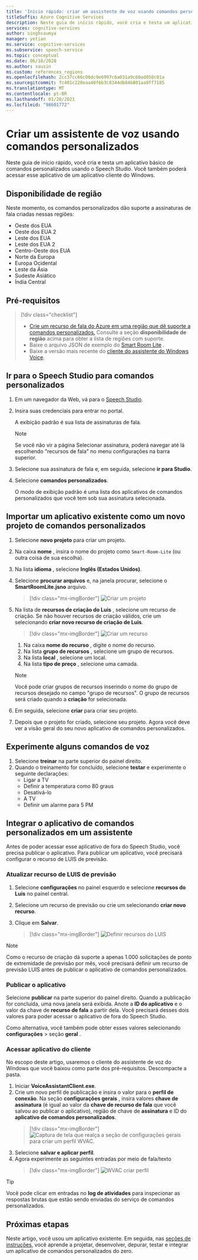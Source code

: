 ```yaml
---
title: 'Início rápido: criar um assistente de voz usando comandos personalizados'
titleSuffix: Azure Cognitive Services
description: Neste guia de início rápido, você cria e testa um aplicativo básico de comandos personalizados usando o Speech Studio.
services: cognitive-services
author: singhsaumya
manager: yetian
ms.service: cognitive-services
ms.subservice: speech-service
ms.topic: conceptual
ms.date: 06/18/2020
ms.author: sausin
ms.custom: references_regions
ms.openlocfilehash: 2cc37cc66c06dc9e6997c6a031a9c60ad050c01a
ms.sourcegitcommit: fc401c220eaa40f6b3c8344db84b801aa9ff7185
ms.translationtype: MT
ms.contentlocale: pt-BR
ms.lasthandoff: 01/20/2021
ms.locfileid: "98601772"
---
```

# <a name="create-a-voice-assistant-using-custom-commands"></a>Criar um assistente de voz usando comandos personalizados

Neste guia de início rápido, você cria e testa um aplicativo básico de comandos personalizados usando o Speech Studio. Você também poderá acessar esse aplicativo de um aplicativo cliente do Windows.

## <a name="region-availability"></a>Disponibilidade de região
Neste momento, os comandos personalizados dão suporte a assinaturas de fala criadas nessas regiões:
* Oeste dos EUA
* Oeste dos EUA 2
* Leste dos EUA
* Leste dos EUA 2
* Centro-Oeste dos EUA
* Norte da Europa
* Europa Ocidental
* Leste da Ásia
* Sudeste Asiático
* Índia Central

## <a name="prerequisites"></a>Pré-requisitos

> [!div class="checklist"]
> * <a href="https://ms.portal.azure.com/#create/Microsoft.CognitiveServicesSpeechServices" target="_blank">Crie um recurso de fala do Azure em uma região que dê suporte a comandos personalizados.<span class="docon docon-navigate-external x-hidden-focus"></span></a> Consulte a seção **disponibilidade de região** acima para obter a lista de regiões com suporte.
> * Baixe o arquivo JSON de exemplo do [Smart Room Lite](https://aka.ms/speech/cc-quickstart) .
> * Baixe a versão mais recente do [cliente do assistente do Windows Voice](https://aka.ms/speech/va-samples-wvac).

## <a name="go-to-the-speech-studio-for-custom-commands"></a>Ir para o Speech Studio para comandos personalizados

1. Em um navegador da Web, vá para o [Speech Studio](https://speech.microsoft.com/).
1. Insira suas credenciais para entrar no portal.

   A exibição padrão é sua lista de assinaturas de fala.
   > [!NOTE]
   > Se você não vir a página Selecionar assinatura, poderá navegar até lá escolhendo "recursos de fala" no menu configurações na barra superior.

1. Selecione sua assinatura de fala e, em seguida, selecione **ir para Studio**.
1. Selecione **comandos personalizados**.

   O modo de exibição padrão é uma lista dos aplicativos de comandos personalizados que você tem sob sua assinatura selecionada.

## <a name="import-an-existing-application-as-a-new-custom-commands-project"></a>Importar um aplicativo existente como um novo projeto de comandos personalizados

1. Selecione **novo projeto** para criar um projeto.

1. Na caixa **nome** , insira o nome do projeto como `Smart-Room-Lite` (ou outra coisa de sua escolha).
1. Na lista **idioma** , selecione **Inglês (Estados Unidos)**.
1. Selecione **procurar arquivos** e, na janela procurar, selecione o **SmartRoomLite.jsno** arquivo.

    > [!div class="mx-imgBorder"]
    > ![Criar um projeto](media/custom-commands/import-project.png)

1.  Na lista de **recursos de criação do Luis** , selecione um recurso de criação. Se não houver recursos de criação válidos, crie um selecionando  **criar novo recurso de criação de Luis**.

    > [!div class="mx-imgBorder"]
    > ![Criar um recurso](media/custom-commands/create-new-luis-resource.png)
    
    
    1. Na caixa **nome do recurso** , digite o nome do recurso.
    1. Na lista **grupo de recursos** , selecione um grupo de recursos.
    1. Na lista **local** , selecione um local.
    1. Na lista **tipo de preço** , selecione uma camada.
    
    
    > [!NOTE]
    > Você pode criar grupos de recursos inserindo o nome do grupo de recursos desejado no campo "grupo de recursos". O grupo de recursos será criado quando a **criação** for selecionada.


1. Em seguida, selecione **criar** para criar seu projeto.
1. Depois que o projeto for criado, selecione seu projeto.
Agora você deve ver a visão geral do seu novo aplicativo de comandos personalizados.

## <a name="try-out-some-voice-commands"></a>Experimente alguns comandos de voz
1. Selecione **treinar** na parte superior do painel direito.
1. Quando o treinamento for concluído, selecione **testar** e experimente o seguinte declarações:
    - Ligar a TV
    - Definir a temperatura como 80 graus
    - Desativá-lo
    - A TV
    - Definir um alarme para 5 PM

## <a name="integrate-custom-commands-application-in-an-assistant"></a>Integrar o aplicativo de comandos personalizados em um assistente
Antes de poder acessar esse aplicativo de fora do Speech Studio, você precisa publicar o aplicativo. Para publicar um aplicativo, você precisará configurar o recurso de LUIS de previsão.  

### <a name="update-prediction-luis-resource"></a>Atualizar recurso de LUIS de previsão


1. Selecione **configurações** no painel esquerdo e selecione  **recursos do Luis** no painel central.
1. Selecione um recurso de previsão ou crie um selecionando **criar novo recurso**.
1. Clique em **Salvar**.
    
    > [!div class="mx-imgBorder"]
    > ![Definir recursos do LUIS](media/custom-commands/set-luis-resources.png)

> [!NOTE]
> Como o recurso de criação dá suporte a apenas 1.000 solicitações de ponto de extremidade de previsão por mês, você precisará definir um recurso de previsão LUIS antes de publicar o aplicativo de comandos personalizados.

### <a name="publish-the-application"></a>Publicar o aplicativo

Selecione  **publicar** na parte superior do painel direito. Quando a publicação for concluída, uma nova janela será exibida. Anote a **ID do aplicativo** e o valor da chave de **recurso de fala** a partir dela. Você precisará desses dois valores para poder acessar o aplicativo de fora do Speech Studio.

Como alternativa, você também pode obter esses valores selecionando **configurações**  >  seção **geral** .

### <a name="access-application-from-client"></a>Acessar aplicativo do cliente

No escopo deste artigo, usaremos o cliente do assistente de voz do Windows que você baixou como parte dos pré-requisitos. Descompacte a pasta.
1. Iniciar **VoiceAssistantClient.exe**.
1. Crie um novo perfil de publicação e insira o valor para o **perfil de conexão**. Na seção **configurações gerais** , insira valores **chave de assinatura** (é igual ao valor da **chave de recurso de fala** que você salvou ao publicar o aplicativo), região de chave de **assinatura** e ID do **aplicativo de comandos personalizados**.
    > [!div class="mx-imgBorder"]
    > ![Captura de tela que realça a seção de configurações gerais para criar um perfil WVAC.](media/custom-commands/create-profile.png)
1. Selecione **salvar e aplicar perfil**.
1. Agora experimente as seguintes entradas por meio de fala/texto
    > [!div class="mx-imgBorder"]
    > ![WVAC criar perfil](media/custom-commands/conversation.png)


> [!TIP]
> Você pode clicar em entradas no **log de atividades** para inspecionar as respostas brutas que estão sendo enviadas do serviço de comandos personalizados.

## <a name="next-steps"></a>Próximas etapas

Neste artigo, você usou um aplicativo existente. Em seguida, nas [seções de instruções](how-to-custom-commands-create-application-with-simple-commands.md), você aprende a projetar, desenvolver, depurar, testar e integrar um aplicativo de comandos personalizados do zero.
